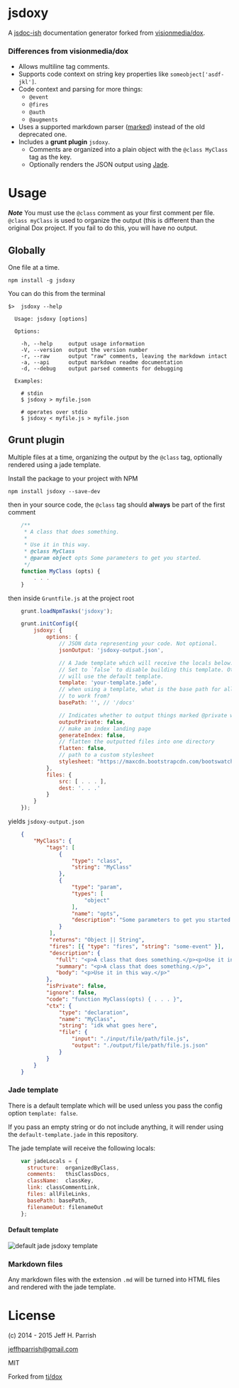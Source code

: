 # jsdoxy

A [jsdoc-ish](http://usejsdoc.org) documentation generator forked from [visionmedia/dox](https://github.com/visionmedia/dox).

### Differences from visionmedia/dox

* Allows multiline tag comments.
* Supports code context on string key properties like `someobject['asdf-jkl']`.
* Code context and parsing for more things:
	* `@event`
	* `@fires`
	* `@auth`
	* `@augments`
* Uses a supported markdown parser ([marked](https://github.com/chjj/marked)) instead of the
	old deprecated one.
* Includes a **grunt plugin** `jsdoxy`.
	* Comments are organized into a plain object with the `@class MyClass` tag as the key.
	* Optionally renders the JSON output using [Jade](http://jade-lang.com).

# Usage

**_Note_**
You must use the `@class` comment as your first comment per file. `@class myClass` is used
to organize the output (this is different than the original Dox project. If you fail to do this,
you will have no output.

## Globally

One file at a time.

	npm install -g jsdoxy

You can do this from the terminal

	$>  jsdoxy --help

	  Usage: jsdoxy [options]

	  Options:

	    -h, --help     output usage information
	    -V, --version  output the version number
	    -r, --raw      output "raw" comments, leaving the markdown intact
	    -a, --api      output markdown readme documentation
	    -d, --debug    output parsed comments for debugging

	  Examples:

	    # stdin
	    $ jsdoxy > myfile.json

	    # operates over stdio
	    $ jsdoxy < myfile.js > myfile.json


## Grunt plugin

Multiple files at a time, organizing the output by the `@class` tag, optionally rendered using a jade template.

Install the package to your project with NPM

	npm install jsdoxy --save-dev

then in your source code, the `@class` tag should **always** be part of the first comment

```javascript
	/**
	 * A class that does something.
	 *
	 * Use it in this way.
	 * @class MyClass
	 * @param object opts Some parameters to get you started.
	 */
	function MyClass (opts) {
		. . .
	}
```

then inside `Gruntfile.js` at the project root

```javascript
    grunt.loadNpmTasks('jsdoxy');

    grunt.initConfig({
		jsdoxy: {
            options: {
				// JSON data representing your code. Not optional.
            	jsonOutput: 'jsdoxy-output.json',

				// A Jade template which will receive the locals below. Optional.
				// Set to `false` to disable building this template. Other falsey values
				// will use the default template.
				template: 'your-template.jade',
				// when using a template, what is the base path for all of the links
				// to work from?
				basePath: '', // '/docs'

            	// Indicates whether to output things marked @private when building docs
				outputPrivate: false,
				// make an index landing page
				generateIndex: false,
				// flatten the outputted files into one directory
				flatten: false,
				// path to a custom stylesheet
				stylesheet: "https://maxcdn.bootstrapcdn.com/bootswatch/3.3.4/paper/bootstrap.min.css"
            },
            files: {
                src: [ . . . ],
                dest: '. . .'
            }
        }
	});
```

yields `jsdoxy-output.json`

```json
	{
		"MyClass": {
	        "tags": [
	            {
	                "type": "class",
	                "string": "MyClass"
	            },
	            {
	                "type": "param",
	                "types": [
	                    "object"
	                ],
	                "name": "opts",
	                "description": "Some parameters to get you started."
	            }
	         ],
			 "returns": "Object || String",
			 "fires": [{ "type": "fires", "string": "some-event" }],
	         "description": {
	           "full": "<p>A class that does something.</p><p>Use it in this way.</p>",
	           "summary": "<p>A class that does something.</p>",
			   "body": "<p>Use it in this way.</p>"
	        },
	        "isPrivate": false,
	        "ignore": false,
	        "code": "function MyClass(opts) { . . . }",
	        "ctx": {
	            "type": "declaration",
	            "name": "MyClass",
	            "string": "idk what goes here",
	            "file": {
	            	"input": "./input/file/path/file.js",
	            	"output": "./output/file/path/file.js.json"
	            }
	        }
	    }
	}
```

### Jade template

There is a default template which will be used unless you pass the config option `template: false`.

If you pass an empty string or do not include anything, it will render using the
`default-template.jade` in this repository.

The jade template will receive the following locals:

```javascript
	var jadeLocals = {
      structure:  organizedByClass,
      comments:   thisClassDocs,
      className:  classKey,
      link: classCommentLink,
	  files: allFileLinks,
	  basePath: basePath,
	  filenameOut: filenameOut
    };
```

#### Default template

![default jade jsdoxy template](https://i.imgur.com/4vMyjsZ.png)

### Markdown files
Any markdown files with the extension `.md` will be turned into HTML files and rendered
with the jade template.

# License

(c) 2014 - 2015 Jeff H. Parrish

jeffhparrish@gmail.com

MIT

Forked from [tj/dox](https://github.com/tj/dox)
